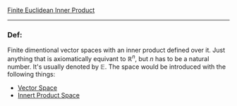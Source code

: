 [Finite Euclidean Inner Product](Finite%20Euclidean%20Inner%20Product.md)

---
### **Def**: 

Finite dimentional vector spaces with an inner product defined over it. Just anything that is axiomatically equivant to $\mathbb{R}^n$, but $n$ has to be a natural number. It's usually denoted by $\mathbb E$. The space would be introduced with the following things: 

* [Vector Space](../../MATH%20000%20Math%20Essential/Axiomatic%20Entities/Vector%20Space.md)
* [Innert Product Space](../../MATH%20000%20Math%20Essential/Axiomatic%20Entities/Innert%20Product%20Space.md)